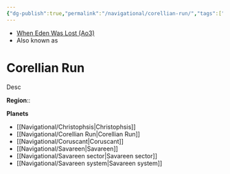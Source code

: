 ```yaml
---
{"dg-publish":true,"permalink":"/navigational/corellian-run/","tags":["map","hyperlane","unfinished","corellian"]}
---
```


- [When Eden Was Lost (Ao3)](https://archiveofourown.org/works/19334440/chapters/45992584)
- Also known as 

# Corellian Run
Desc

**Region**::  

**Planets**
- [[Navigational/Christophsis\|Christophsis]]
- [[Navigational/Corellian Run\|Corellian Run]]
- [[Navigational/Coruscant\|Coruscant]]
- [[Navigational/Savareen\|Savareen]]
- [[Navigational/Savareen sector\|Savareen sector]]
- [[Navigational/Savareen system\|Savareen system]]
